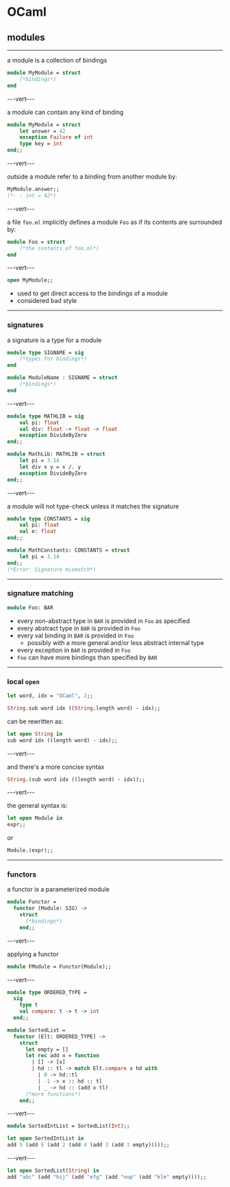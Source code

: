 # OCaml

## modules

---

a module is a collection of bindings

```ocaml
module MyModule = struct
    (*bindings*)
end
```

---vert---

a module can contain any kind of binding

```ocaml
module MyModule = struct
    let answer = 42
    exception Failure of int
    type key = int
end;;
```
<!-- .element: data-thebe-executable -->

---vert---

outside a module refer to a binding from another module by:

```ocaml
MyModule.answer;;
(*- : int = 42*)
```
<!-- .element: data-thebe-executable -->

---vert---

a file `foo.ml` implicitly defines a module `Foo` as if its contents are surrounded by:

```ocaml
module Foo = struct
    (*the contents of foo.ml*)
end
```

---vert---

```ocaml
open MyModule;;
```
<!-- .element: data-thebe-executable -->

* used to get direct access to the bindings of a module
* considered bad style

---

### signatures

a signature is a type for a module

```ocaml
module type SIGNAME = sig
    (*types for bindings*)
end

module ModuleName : SIGNAME = struct
    (*bindings*)
end
```

---vert---

```ocaml
module type MATHLIB = sig
    val pi: float
    val div: float -> float -> float
    exception DivideByZero
end;;

module MathLib: MATHLIB = struct
    let pi = 3.14
    let div x y = x /. y
    exception DivideByZero
end;;
```
<!-- .element: data-thebe-executable -->

---vert---

a module will not type-check unless it matches the signature

```ocaml
module type CONSTANTS = sig
    val pi: float
    val e: float
end;;

module MathConstants: CONSTANTS = struct
    let pi = 3.14
end;;
(*Error: Signature mismatch*)
```
<!-- .element: data-thebe-executable -->

---

### signature matching

```ocaml
module Foo: BAR
```

* every non-abstract type in `BAR` is provided in `Foo` as specified
* every abstract type in `BAR` is provided in `Foo`
* every val binding in `BAR` is provided in `Foo`
  * possibly with a more general and/or less abstract internal type
* every exception in `BAR` is provided in `Foo`
* `Foo` can have more bindings than specified by `BAR`

---

### local `open`

```ocaml
let word, idx = "OCaml", 2;;

String.sub word idx ((String.length word) - idx);;
```
<!-- .element: data-thebe-executable -->

can be rewritten as:

```ocaml
let open String in
sub word idx ((length word) - idx);;
```
<!-- .element: data-thebe-executable -->

---vert---

and there's a more concise syntax

```ocaml
String.(sub word idx ((length word) - idx));;
```
<!-- .element: data-thebe-executable -->

---vert---

the general syntax is:

```ocaml
let open Module in
expr;;
```

or

```ocaml
Module.(expr);;
```

---

### functors

a functor is a parameterized module

```ocaml
module Functor =
  functor (Module: SIG) ->
    struct
      (*bindings*)
    end;;
```

---vert---

applying a functor

```ocaml
module FModule = Functor(Module);;
```

---vert---

```ocaml
module type ORDERED_TYPE =
  sig
    type t
    val compare: t -> t -> int
  end;;

module SortedList =
  functor (Elt: ORDERED_TYPE) ->
    struct
      let empty = []
      let rec add x = function
        | [] -> [x]
        | hd :: tl -> match Elt.compare x hd with
          | 0 -> hd::tl
          | -1 -> x :: hd :: tl
          | _ -> hd :: (add x tl)
      (*more functions*)
    end;;
```
<!-- .element: data-thebe-executable -->

---vert---

```ocaml
module SortedIntList = SortedList(Int);;

let open SortedIntList in
add 5 (add 6 (add 2 (add 4 (add 3 (add 1 empty)))));;
```
<!-- .element: data-thebe-executable -->

---vert---

```ocaml
let open SortedList(String) in
add "abc" (add "hij" (add "efg" (add "nop" (add "klm" empty))));;
```
<!-- .element: data-thebe-executable -->
